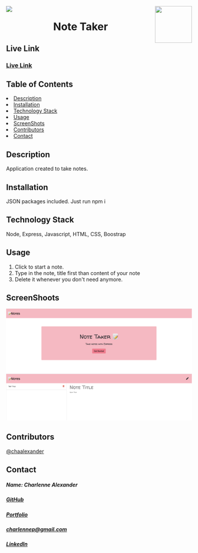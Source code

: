 <img align="left" src= "https://img.shields.io/badge/License-MIT-green">
<img align="right" width="100" height="100" src="https://avatars1.githubusercontent.com/u/59755481?v=4">
<h1 align= "center">Note Taker</h1> 
<h2>Live Link</h2>
<h3><a href= "https://note-taker-ca.herokuapp.com/">Live Link</a></h3>  
<h2> Table of Contents </h2>
<li><a href="#description">Description</a></li>  
<li><a href="#installation">Installation</a></li> 
<li><a href="#tech">Technology Stack</a></li> 
<li><a href="#usage">Usage</a></li> 
<li><a href="#screen">ScreenShots</a></li> 
<li><a href="#contributors">Contributors</a></li>   
<li><a href="#contact">Contact</a></li> 
<h2 id="description"> Description </h2>
<p>Application created to take notes.</p>   
<h2 id="installation"> Installation </h2>
<p>JSON packages included. Just run npm i</p>          
<h2 id="tech"> Technology Stack </h2>          
<p>Node, Express, Javascript, HTML, CSS, Boostrap</p>          
<h2 id="usage"> Usage </h2>
<ol>
<li>Click to start a note.</li>
<li>Type in the note, title first than content of your note</li>
<li>Delete it whenever you don't need anymore.</li>
</ol>   
<h2 id="screen"> ScreenShoots </h2>
<img src= "screenShots/index.png">
<img src= "screenShots/notes.png">
<h2 id="contributors"> Contributors </h2>
<p><a href= "https://github.com/chaalexander">@chaalexander</a></p> 
<h2 id="contact"> Contact </h2>         
<h5> Name: Charlenne Alexander </h5>       
<h5><a href= "https://github.com/chaalexander">GitHub</a></h5>  
<h5><a href= "https://chaalexander.github.io/">Portfolio</a></h5>  
<h5><a href= "mailto:charlennep@gmail.com">charlennep@gmail.com</a></h5>       
<h5><a href= "https://www.linkedin.com/in/cha-alexander">LinkedIn</a></h5>
